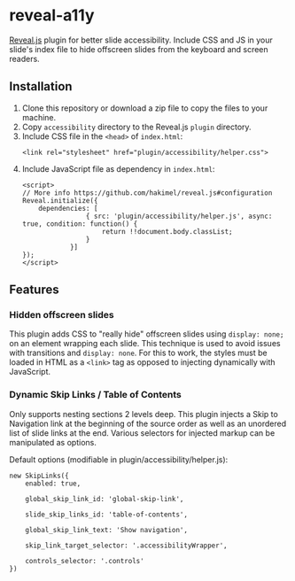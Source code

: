 # reveal-a11y
[Reveal.js](https://github.com/hakimel/reveal.js/) plugin for better slide accessibility. Include CSS and JS in your slide's index file to hide offscreen slides from the keyboard and screen readers.

## Installation
1. Clone this repository or download a zip file to copy the files to your machine. 
1. Copy `accessibility` directory to the Reveal.js `plugin` directory.
1. Include CSS file in the `<head>` of `index.html`:
	```
	<link rel="stylesheet" href="plugin/accessibility/helper.css">
	```
1. Include JavaScript file as dependency in `index.html`:
	```
	<script>
	// More info https://github.com/hakimel/reveal.js#configuration
	Reveal.initialize({
		dependencies: [
                    { src: 'plugin/accessibility/helper.js', async: true, condition: function() { 
                    	return !!document.body.classList; 
                    } 
                }]
	});
	</script>
	```

## Features

### Hidden offscreen slides

This plugin adds CSS to "really hide" offscreen slides using `display: none;` on an element wrapping each slide. This technique is used to avoid issues with transitions and `display: none`. For this to work, the styles must be loaded in HTML as a `<link>` tag as opposed to injecting dynamically with JavaScript.

### Dynamic Skip Links / Table of Contents 

Only supports nesting sections 2 levels deep. This plugin injects a Skip to Navigation link at the beginning of the source order as well as an unordered list of slide links at the end. Various selectors for injected markup can be manipulated as options.

Default options (modifiable in plugin/accessibility/helper.js):

```
new SkipLinks({
	enabled: true,

	global_skip_link_id: 'global-skip-link',

	slide_skip_links_id: 'table-of-contents',

	global_skip_link_text: 'Show navigation',

	skip_link_target_selector: '.accessibilityWrapper',

	controls_selector: '.controls'
})
```


